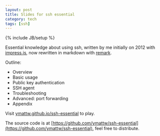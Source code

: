 ```yaml
---
layout: post
title: Slides for ssh essential
category: tech
tags: [ssh]
---
```

{% include JB/setup %}

Essential knowledge about using ssh, written by me initially on 2012 with
[impress.js](https://github.com/impress/impress.js), now rewritten in markdown
with [remark](https://github.com/gnab/remark).

Outline:

- Overview
- Basic usage
- Public key authentication
- SSH agent
- Troubleshooting
- Advanced: port forwarding
- Appendix

Visit [ymattw.github.io/ssh-essential](http://ymattw.github.io/ssh-essential)
to play.

The source code is at
[https://github.com/ymattw/ssh-essential](https://github.com/ymattw/ssh-essential),
feel free to distribute.
